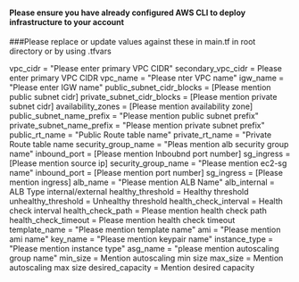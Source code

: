 
  #### Please ensure you have already configured AWS CLI to deploy infrastructure to your account
  
  ###Please replace or update values against these in main.tf in root directory or by using .tfvars
  
  vpc_cidr                   = "Please enter primary VPC CIDR"
  secondary_vpc_cidr         = Please enter primary VPC CIDR
  vpc_name                   = "Please nter VPC name"
  igw_name                   = "Please enter IGW name"
  public_subnet_cidr_blocks  = [Please mention public subnet cidr]
  private_subnet_cidr_blocks = [Please mention private subnet cidr]
  availability_zones         = [Please mention availability zone]
  public_subnet_name_prefix  = "Please mention public subnet prefix"
  private_subnet_name_prefix = "Please mention private subnet prefix"
  public_rt_name             = "Public Route table name"
  private_rt_name            = "Private Route table name
  security_group_name        = "Pleas mention alb security group name"
  inbound_port               = [Please mention Inboubnd port number]
  sg_ingress                 = [Please mention source ip]
  security_group_name        = "Please mention ec2-sg name"
  inbound_port               = [Please mention port number]
  sg_ingress                 = [Please mention ingress]
  alb_name                   = "Please mention ALB Name"
  alb_internal               = ALB Type internal/external
  healthy_threshold          = Healthy threshold 
  unhealthy_threshold        = Unhealthy threshold
  health_check_interval      = Health check interval
  health_check_path          = Please mention health check path
  health_check_timeout       = Please mention health check timeout
  template_name              = "Please mention template name"
  ami                        = "Please mention ami name"
  key_name                   = "Please mention keypair name"
  instance_type              = "Please mention instance type"
  asg_name                   = "please mention autoscaling group name"
  min_size                   = Mention autoscaling min size
  max_size                   = Mention autoscaling max size
  desired_capacity           = Mention desired capacity
